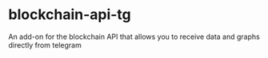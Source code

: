 # blockchain-api-tg
An add-on for the blockchain API that allows you to receive data and graphs directly from telegram
